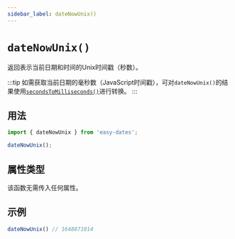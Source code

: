 ```yaml
---
sidebar_label: dateNowUnix()
---
```


# `dateNowUnix()`

返回表示当前日期和时间的Unix时间戳（秒数）。

:::tip
如需获取当前日期的毫秒数（JavaScript时间戳），可对`dateNowUnix()`的结果使用[`secondsToMilliseconds()`](/docs/functions/secondsToMilliseconds)进行转换。
:::

## 用法

```javascript
import { dateNowUnix } from 'easy-dates';

dateNowUnix();
```

## 属性类型

该函数无需传入任何属性。

## 示例

```javascript
dateNowUnix() // 1648871014
```